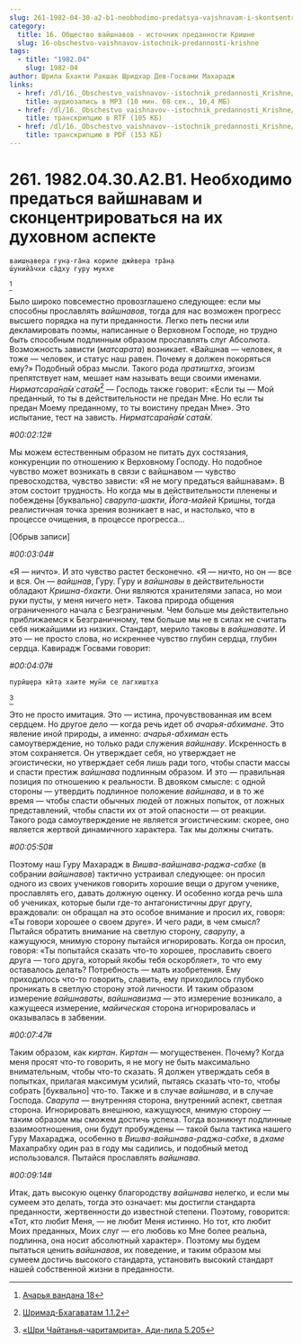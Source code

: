 ```yaml
---
slug: 261-1982-04-30-a2-b1-neobhodimo-predatsya-vajshnavam-i-skontsentrirovatsya-na-ih-duhovnom-aspekte
category:
  title: 16. Общество вайшнавов - источник преданности Кришне
  slug: 16-obschestvo-vaishnavov-istochnik-predannosti-krishne
tags:
  - title: "1982.04"
    slug: 1982-04
author: Шрила Бхакти Ракшак Шридхар Дев-Госвами Махарадж
links:
  - href: /dl/16._Obschestvo_vaishnavov--istochnik_predannosti_Krishne/261_1982.04.30.A2.B1_SridharMj_Neobhodimo_predatsja_vajshnavam_i_skoncentrirovatsja_na_ih_duhovnom_aspekte.mp3
    title: аудиозапись в MP3 (10 мин. 08 сек., 10,4 МБ)
  - href: /dl/16._Obschestvo_vaishnavov--istochnik_predannosti_Krishne/261_1982.04.30.A2.B1_SridharMj_Neobhodimo_predatsja_vajshnavam_i_skoncentrirovatsja_na_ih_duhovnom_aspekte.rtf
    title: транскрипцию в RTF (105 КБ)
  - href: /dl/16._Obschestvo_vaishnavov--istochnik_predannosti_Krishne/261_1982.04.30.A2.B1_SridharMj_Neobhodimo_predatsja_vajshnavam_i_skoncentrirovatsja_na_ih_duhovnom_aspekte.pdf
    title: транскрипцию в PDF (153 КБ)
---
```


# 261. 1982.04.30.A2.B1. Необходимо предаться вайшнавам и сконцентрироваться на их духовном аспекте

    ваиш̣н̣авера гун̣а-га̄на кориле джӣвера тра̄н̣а
    ш́унийа̄чхи са̄дху гуру мукхе
[^_ftn1]

Было широко повсеместно провозглашено следующее: если мы способны прославлять *вайшнавов*, тогда для нас возможен прогресс высшего порядка на пути преданности. Легко петь песни или декламировать поэмы, написанные о Верховном Господе, но трудно быть способным подлинным образом прославлять слуг Абсолюта. Возможность зависти (*матсарата*) возникает. «Вайшнав — человек, я тоже — человек, и статус наш равен. Почему я должен покоряться ему?» Подобный образ мысли. Такого рода *пратиштха*, эгоизм препятствует нам, мешает нам называть вещи своими именами. *Нирматсара̄н̣а̄м̇ сата̄м̇*[^_ftn2] — Господь также говорит: «Если ты — Мой преданный, то ты в действительности не предан Мне. Но если ты предан Моему преданному, то ты воистину предан Мне». Это испытание, тест на зависть. *Нирматсара̄н̣а̄м̇ сата̄м̇*.

*#00:02:12#*

Мы можем естественным образом не питать дух состязания, конкуренции по отношению к Верховному Господу. Но подобное чувство может возникать в связи с вайшнавом — чувство превосходства, чувство зависти: «Я не могу предаться вайшнавам». В этом состоит трудность. Но когда мы в действительности пленены и побеждены [буквально] *сварупа-шакти*, *Йога-майей* Кришны, тогда реалистичная точка зрения возникает в нас, и настолько, что в процессе очищения, в процессе прогресса…

[Обрыв записи]

*#00:03:04#*

«Я — ничто». И это чувство растет бесконечно. «Я — ничто, но он — все и вся. Он — *вайшнав*, Гуру. Гуру и *вайшнавы* в действительности обладают *Кришна-бхакти*. Они являются хранителями запаса, но мои руки пусты, у меня ничего нет». Такова природа общения ограниченного начала с Безграничным. Чем больше мы действительно приближаемся к Безграничному, тем больше мы не в силах не считать себя нижайшими из низких. Стандарт, мерило таковы в *вайшнавате*. И это — не просто слова, но искреннее чувство глубин сердца, глубин сердца. Кавирадж Госвами говорит:

*#00:04:07#*

    пурӣш̣ера кӣт̣а хаите мун̃и се лагхишт̣ха
[^_ftn3]

Это не просто имитация. Это — истина, прочувствованная им всем сердцем. Но другое дело — когда речь идет об *ачарья-абхимане*. Это явление иной природы, а именно: *ачарья-абхиман* есть самоутверждение, но только ради служения *вайшнаву*. Искренность в этом сохраняется. Он утверждает себя, но утверждает не эгоистически, но утверждает себя лишь ради того, чтобы спасти массы и спасти престиж *вайшнава* подлинным образом. И это — правильная позиция по отношению к реальности. В двояком смысле: с одной стороны — утвердить подлинное положение *вайшнава*, и в то же время — чтобы спасти обычных людей от ложных попыток, от ложных представлений, чтобы спасти их от этой опасности — от реакции. Такого рода самоутверждение не является эгоистическим: скорее, оно является жертвой динамичного характера. Так мы должны считать.

*#00:05:50#*

Поэтому наш Гуру Махарадж в *Вишва-вайшнава-раджа-сабхе* (в собрании *вайшнавов*) тактично устраивал следующее: он просил одного из своих учеников говорить хорошие вещи о другом ученике, прославлять его, давать должную оценку. И особенно когда речь шла об учениках, которые были где-то антагонистичны друг другу, враждовали: он обращал на это особое внимание и просил их, говоря: «Ты говори хорошее о своем друге». И чего ради, в чем смысл? Пытайся обратить внимание на светлую сторону, *сварупу*, а кажущуюся, мнимую сторону пытайся игнорировать. Когда он просил, говоря: «Ты попытайся сказать что-то хорошее, прославить своего друга — того друга, который якобы тебя оскорбляет», то что ему оставалось делать? Потребность — мать изобретения. Ему приходилось что-то говорить, славить, ему приходилось глубоко проникать в светлую сторону этой личности. И таким образом измерение *вайшнаваты*, *вайшнавизма* — это измерение возникало, а кажущееся измерение, *майическая* сторона игнорировалась и оказывалась в забвении.

*#00:07:47#*

Таким образом, как *киртан*. *Киртан* — могущественен. Почему? Когда меня просят что-то говорить, я не могу не быть максимально внимательным, чтобы что-то сказать. Я должен утверждать себя в попытках, прилагая максимум усилий, пытаясь сказать что-то, чтобы собрать [буквально] что-то. Также и в случае *вайшнава*, и в случае Господа. *Сварупа* — внутренняя сторона, внутренний аспект, светлая сторона. Игнорировать внешнюю, кажущуюся, мнимую сторону — таким образом мы сможем достичь успеха. Тогда возникнут подлинные взаимоотношения, они будут пробуждены — такой была тактика нашего Гуру Махараджа, особенно в *Вишва-вайшнава-раджа-сабхе*, в *дхаме* Махапрабху один раз в году мы садились, и подобный метод использовался. Пытайся прославлять *вайшнава*.

*#00:09:14#*

Итак, дать высокую оценку благородству *вайшнава* нелегко, и если мы сумеем это делать, тогда это означает: мы достигли стандарта преданности, жертвенности до известной степени. Поэтому, говорится: «Тот, кто любит Меня, — не любит Меня истинно. Но тот, кто любит Моих преданных, Моих слуг — его любовь ко Мне более реальна, подлинна, она носит абсолютный характер». Поэтому мы будем пытаться ценить *вайшнавов*, их поведение, и таким образом мы сумеем достичь высокого стандарта, установить высокий стандарт нашей собственной жизни в преданности.



[^_ftn1]: [Ачарья вандана 18](../notes/acharya-vandana/acharya-vandana-18.md)

[^_ftn2]: [Шримад-Бхагаватам 1.1.2](../notes/shrimad-bhagavatam/shrimad-bhagavatam-1-1-2.md)

[^_ftn3]: [«Шри Чайтанья-чаритамрита», Ади-лила 5.205](../notes/shri-chajtanya-charitamrita-adi-lila/shri-chajtanya-charitamrita-adi-lila-5-205.md)
